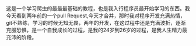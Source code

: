 这是一个学习爬虫的最最最基础的教程，也是我入行程序员最开始学习的东西。我今天看到两年前的一个pull Request,今天才合并，那时我对程序开发充满热情，git不熟练，学习的时候无知无畏，两年的开发，在这过程中还是充满波折，逐渐克服恐惧，是一个自我成长的过程，是我的24岁到26岁的过程，是我人生精力最充沛的阶段。